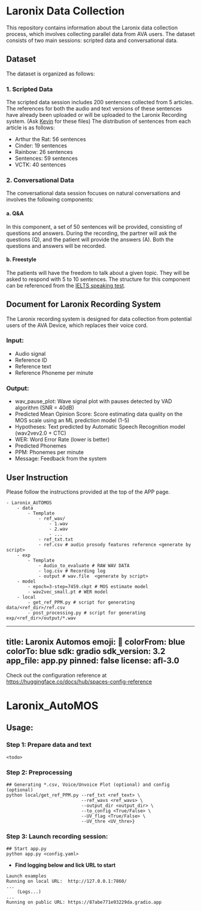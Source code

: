 # Laronix Data Collection

This repository contains information about the Laronix data collection process, which involves collecting parallel data from AVA users. The dataset consists of two main sessions: scripted data and conversational data.

## Dataset

The dataset is organized as follows:

### 1. Scripted Data

The scripted data session includes 200 sentences collected from 5 articles. The references for both the audio and text versions of these sentences have already been uploaded or will be uploaded to the Laronix Recording system. (Ask [Kevin](kevin@laronix.com) for these files) The distribution of sentences from each article is as follows:

- Arthur the Rat: 56 sentences
- Cinder: 19 sentences
- Rainbow: 26 sentences
- Sentences: 59 sentences
- VCTK: 40 sentences

### 2. Conversational Data

The conversational data session focuses on natural conversations and involves the following components:

#### a. Q&A

In this component, a set of 50 sentences will be provided, consisting of questions and answers. During the recording, the partner will ask the questions (Q), and the patient will provide the answers (A). Both the questions and answers will be recorded.

#### b. Freestyle

The patients will have the freedom to talk about a given topic. They will be asked to respond with 5 to 10 sentences. The structure for this component can be referenced from the [IELTS speaking test](https://www.ieltsbuddy.com/IELTS-speaking-questions-with-answers.html).


## Document for Laronix Recording System

The Laronix recording system is designed for data collection from potential users of the AVA Device, which replaces their voice cord.

### Input:

- Audio signal
- Reference ID
- Reference text
- Reference Phoneme per minute

### Output:

- wav_pause_plot: Wave signal plot with pauses detected by VAD algorithm (SNR = 40dB)
- Predicted Mean Opinion Score: Score estimating data quality on the MOS scale using an ML prediction model (1-5)
- Hypotheses: Text predicted by Automatic Speech Recognition model (wav2vev2.0 + CTC)
- WER: Word Error Rate (lower is better)
- Predicted Phonemes
- PPM: Phonemes per minute
- Message: Feedback from the system

## User Instruction

Please follow the instructions provided at the top of the APP page.

```
- Laronix_AUTOMOS
    - data
        - Template
            - ref_wav/
                - 1.wav
                - 2.wav
                - ...
            - ref_txt.txt
            - ref.csv # audio prosody features reference <generate by script>
    - exp
        - Template
            - Audio_to_evaluate # RAW WAV DATA
            - log.csv # Recording log 
            - output # wav.file  <generate by script>
    - model
        - epoch=3-step=7459.ckpt # MOS estimate model
        - wav2vec_small.pt # WER model
    - local
        - get_ref_PPM.py # script for generating data/<ref_dir>/ref.csv
        - post_processing.py # script for generating exp/<ref_dir>/output/*.wav
```

---
title: Laronix Automos
emoji: 🏃
colorFrom: blue
colorTo: blue
sdk: gradio
sdk_version: 3.2
app_file: app.py
pinned: false
license: afl-3.0
---

Check out the configuration reference at https://huggingface.co/docs/hub/spaces-config-reference

# Laronix_AutoMOS

## Usage:
### Step 1: Prepare data and text
`<todo>`
### Step 2: Preprocessing
```
## Generating *.csv, Voice/Unvoice Plot (optional) and config (optional)
python local/get_ref_PPM.py --ref_txt <ref_text> \
                            --ref_wavs <ref_wavs> \
                            --output_dir <output_dir> \
                            --to_config <True/False> \
                            --UV_flag <True/False> \
                            --UV_thre <UV_thre>}
```
### Step 3: Launch recording session:

```
## Start app.py
python app.py <config.yaml>
```
+ **Find logging below and lick URL to start**
```
Launch examples
Running on local URL:  http://127.0.0.1:7860/
...
    (Logs...)
...
Running on public URL: https://87abe771e93229da.gradio.app
```

